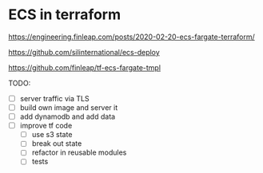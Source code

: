 # ECS in terraform

https://engineering.finleap.com/posts/2020-02-20-ecs-fargate-terraform/

https://github.com/silinternational/ecs-deploy

https://github.com/finleap/tf-ecs-fargate-tmpl

TODO:
- [ ] server traffic via TLS
- [ ] build own image and server it
- [ ] add dynamodb and add data
- [ ] improve tf code
  - [ ] use s3 state
  - [ ] break out state
  - [ ] refactor in reusable modules
  - [ ] tests
